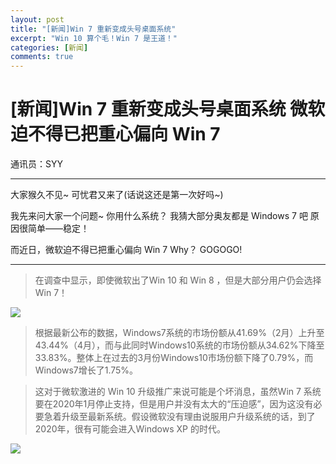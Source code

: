 ```yaml
---
layout: post
title: "[新闻]Win 7 重新变成头号桌面系统"
excerpt: "Win 10 算个毛！Win 7 是王道！"
categories: [新闻]
comments: true
---
```


# [新闻]Win 7 重新变成头号桌面系统 微软迫不得已把重心偏向 Win 7
<i class="icon-pencil"></i> 通讯员：SYY

---

大家猴久不见~
可忧君又来了(话说这还是第一次好吗~)

我先来问大家一个问题~
你用什么系统？
我猜大部分奥友都是 Windows 7 吧
原因很简单——稳定！

而近日，微软迫不得已把重心偏向 Win 7
Why？
GOGOGO!

---

> 在调查中显示，即使微软出了Win 10 和 Win 8 ，但是大部分用户仍会选择Win 7！

![](http://img0.pconline.com.cn/pconline/1804/03/11049754_b154d4e6c21f276_thumb.jpg)

> 根据最新公布的数据，Windows7系统的市场份额从41.69%（2月）上升至43.44%（4月），而与此同时Windows10系统的市场份额从34.62%下降至33.83%。整体上在过去的3月份Windows10市场份额下降了0.79%，而Windows7增长了1.75%。

> 这对于微软激进的 Win 10 升级推广来说可能是个坏消息，虽然Win 7 系统要在2020年1月停止支持，但是用户并没有太大的“压迫感”，因为这没有必要急着升级至最新系统。假设微软没有理由说服用户升级系统的话，到了2020年，很有可能会进入Windows XP 的时代。

![](http://static.kqidong.com/uploads/allimg/20180203/1517628285300250_w3m.jpg)
